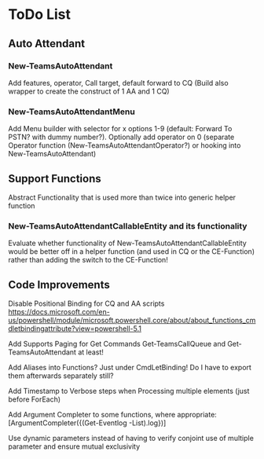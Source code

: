 ﻿# ToDo List

## Auto Attendant

### New-TeamsAutoAttendant

Add features, operator, Call target, default forward to CQ (Build also wrapper to create the construct of 1 AA and 1 CQ)

### New-TeamsAutoAttendantMenu

Add Menu builder with selector for x options 1-9 (default: Forward To PSTN? with dummy number?).
Optionally add operator on 0 (separate Operator function (New-TeamsAutoAttendantOperator?) or hooking into New-TeamsAutoAttendant)

## Support Functions

Abstract Functionality that is used more than twice into generic helper function

### New-TeamsAutoAttendantCallableEntity and its functionality

Evaluate whether functionality of New-TeamsAutoAttendantCallableEntity would be better off in a helper function (and used in CQ or the CE-Function) rather than adding the switch to the CE-Function!

## Code Improvements

Disable Positional Binding for CQ and AA scripts https://docs.microsoft.com/en-us/powershell/module/microsoft.powershell.core/about/about_functions_cmdletbindingattribute?view=powershell-5.1

Add Supports Paging for Get Commands Get-TeamsCallQueue and Get-TeamsAutoAttendant at least!

Add Aliases into Functions? Just under CmdLetBinding! Do I have to export them afterwards separately still?

Add Timestamp to Verbose steps when Processing multiple elements (just before ForEach)

Add Argument Completer to some functions, where appropriate: [ArgumentCompleter({(Get-Eventlog -List).log})]

Use dynamic parameters instead of having to verify conjoint use of multiple parameter and ensure mutual exclusivity
